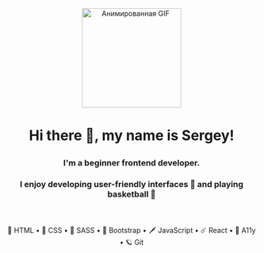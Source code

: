 <div align="center">
  <img src="https://media.tenor.com/PFmTN28CoekAAAAC/hacker-typing.gif" alt="Анимированная GIF" width="200">
</div>

# <p align="center">Hi there 👋, my name is Sergey! </p>
### <p align="center">I'm a beginner frontend developer.</p>
### <p align="center">I enjoy developing user-friendly interfaces 🖤 and playing basketball 🏀 </p> <br>   
<div align="center">
🌈 HTML  •  🤙 CSS  •  💊 SASS  •  🦘 Bootstrap  •  🗡️ JavaScript  •  ☄️ React  •  🐞 A11y  •  🪐 Git 
</div>


